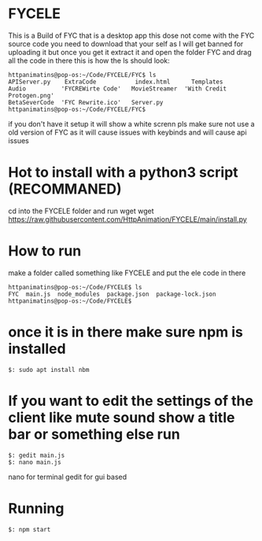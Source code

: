 # FYCELE

This is a Build of FYC that is a desktop app this dose not come with the FYC source code you need to download that your self as I will get banned for uploading it but once you get it extract it and open the folder FYC and drag all the code in there this is how the ls should look:

    httpanimatins@pop-os:~/Code/FYCELE/FYC$ ls
    APIServer.py    ExtraCode           index.html      Templates
    Audio          'FYCREWirte Code'   MovieStreamer  'With Credit Protogen.png'
    BetaSeverCode  'FYC Rewrite.ico'   Server.py
    httpanimatins@pop-os:~/Code/FYCELE/FYC$ 

if you don't have it setup it will show a white screnn pls make sure not use a old version of FYC as it will cause issues with keybinds and will cause api issues

# Hot to install with a python3 script (RECOMMANED)
cd into the FYCELE folder and run wget wget https://raw.githubusercontent.com/HttpAnimation/FYCELE/main/install.py

# How to run
make a folder called something like FYCELE and put the ele code in there

    httpanimatins@pop-os:~/Code/FYCELE$ ls
    FYC  main.js  node_modules  package.json  package-lock.json
    httpanimatins@pop-os:~/Code/FYCELE$ 

# once it is in there make sure npm is installed
    $: sudo apt install nbm

# If you want to edit the settings of the client like mute sound show a title bar or something else run 
    $: gedit main.js
    $: nano main.js

nano for terminal gedit for gui based

# Running
    $: npm start
